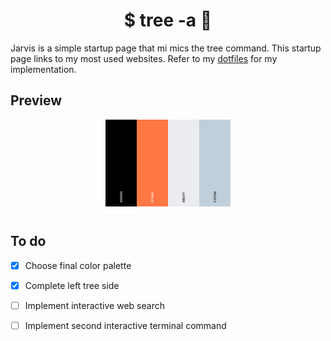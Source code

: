 <h1 align="center"> $ tree -a  🚀</h1>


 Jarvis is a simple startup page that mi mics the tree command. This startup page links to my most used websites. Refer to my [dotfiles](https://github.com/loej/dotfiles) for my implementation. 

## Preview  

<div align="center">
  <a>
    <img src="src/images/palette.png" width="200">
  </a>
</div>


## To do
+ [X] Choose final color palette
+ [X] Complete left tree side 
+ [ ] Implement interactive web search
+ [ ] Implement second interactive terminal command



